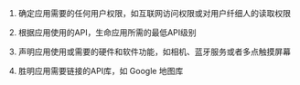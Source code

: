 1. 确定应用需要的任何用户权限，如互联网访问权限或对用户纤细人的读取权限

2. 根据应用使用的API，生命应用所需的最低API级别

3. 声明应用使用或需要的硬件和软件功能，如相机、蓝牙服务或者多点触摸屏幕

4. 胜明应用需要链接的API库，如 Google 地图库